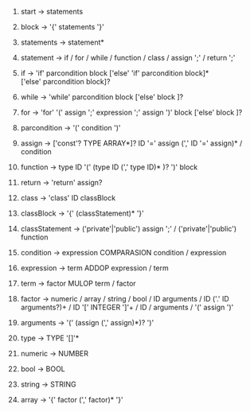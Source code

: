 
 01. start →
        statements

 02. block →
        '{' statements '}'

 03. statements →
        statement*

 04. statement →
        if
        / for
        / while
        / function
        / class
        / assign ';'
        / return ';'

 05. if →
        'if' parcondition block
        ['else' 'if' parcondition block]*  
        ['else' parcondition block]?

 06. while →
        'while' parcondition block
        ['else' block ]?

 07. for →
        'for' '(' assign ';' expression ';' assign ')' block
        ['else' block ]?

 08. parcondition →
        '(' condition ')'

 09. assign →
        ['const'? TYPE ARRAY*]? ID '=' assign (',' ID '=' assign)*
        / condition

 10. function →
        type ID '(' (type ID (',' type ID)* )? ')' block

 11. return →
        'return' assign?

 12. class →
        'class' ID classBlock

 13. classBlock →
        '{' (classStatement)* '}'

 14. classStatement →
        ('private'|'public') assign ';'
        / ('private'|'public') function

 16. condition →
        expression COMPARASION condition
        / expression

 15. expression →
        term ADDOP expression
        / term

 16. term →
        factor MULOP term
        / factor

 17. factor →
        numeric
        / array
        / string
        / bool
        / ID arguments
        / ID ('.' ID arguments?)+
        / ID '[' INTEGER ']'+
        / ID
        / arguments
        / '(' assign ')'

 18. arguments →
        '(' (assign (',' assign)\*)? ')'

 22. type    → TYPE '[]'*
 19. numeric → NUMBER
 20. bool    → BOOL
 21. string  → STRING
 22. array   → '{' factor (',' factor)* '}'
